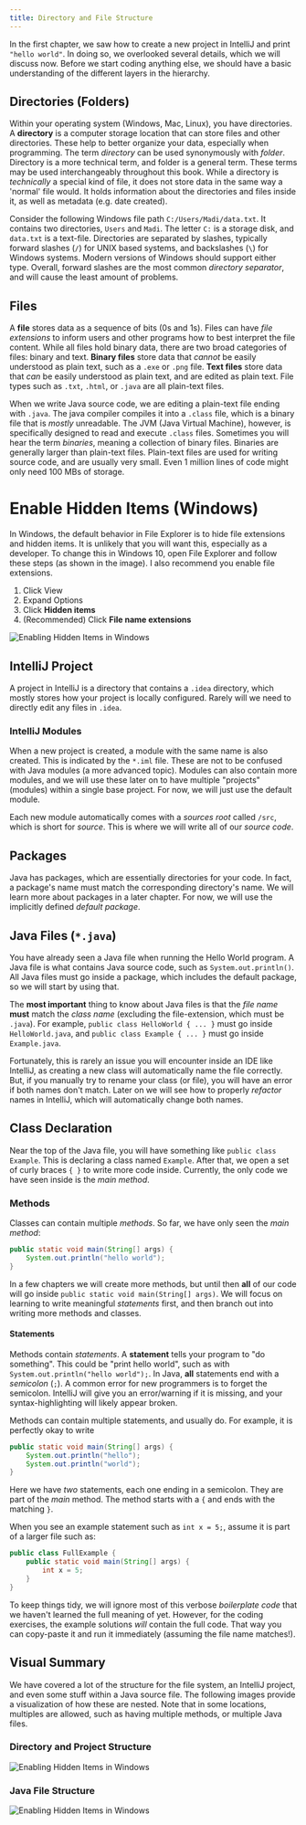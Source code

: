 ```yaml
---
title: Directory and File Structure
---
```


In the first chapter, we saw how to create a new project in IntelliJ and print `"hello world"`.
In doing so, we overlooked several details, which we will discuss now.
Before we start coding anything else, we should have a basic understanding of the different layers in the hierarchy.

## Directories (Folders)
Within your operating system (Windows, Mac, Linux), you have directories.
A **directory** is a computer storage location that can store files and other directories.
These help to better organize your data, especially when programming.
The term *directory* can be used synonymously with *folder*.
Directory is a more technical term, and folder is a general term.
These terms may be used interchangeably throughout this book.
While a directory is *technically* a special kind of file, it does not store data in the same way a 'normal' file would.
It holds information about the directories and files inside it, as well as metadata (e.g. date created).

Consider the following Windows file path `C:/Users/Madi/data.txt`.
It contains two directories, `Users` and `Madi`.
The letter `C:` is a storage disk, and `data.txt` is a text-file.
Directories are separated by slashes, typically forward slashes (`/`) for UNIX based systems,
and backslashes (`\`) for Windows systems.
Modern versions of Windows should support either type.
Overall, forward slashes are the most common *directory separator*, and will cause the least amount of problems.

## Files

A **file** stores data as a sequence of bits (0s and 1s).
Files can have *file extensions* to inform users and other programs how to best interpret the file content.
While all files hold binary data, there are two broad categories of files: binary and text.
**Binary files** store data that *cannot* be easily understood as plain text, such as a `.exe` or `.png` file.
**Text files** store data that *can* be easily understood as plain text, and are edited as plain text.
File types such as `.txt`, `.html`, or `.java` are all plain-text files.

When we write Java source code, we are editing a plain-text file ending with `.java`.
The java compiler compiles it into a `.class` file, which is a binary file that is *mostly* unreadable.
The JVM (Java Virtual Machine), however, is specifically designed to read and execute `.class` files.
Sometimes you will hear the term *binaries*, meaning a collection of binary files.
Binaries are generally larger than plain-text files.
Plain-text files are used for writing source code, and are usually very small. 
Even 1 million lines of code might only need 100 MBs of storage.

# Enable Hidden Items (Windows)
In Windows, the default behavior in File Explorer is to hide file extensions and hidden items.
It is unlikely that you will want this, especially as a developer.
To change this in Windows 10, open File Explorer and follow these steps (as shown in the image).
I also recommend you enable file extensions.
1. Click View
2. Expand Options
3. Click **Hidden items**
4. (Recommended) Click **File name extensions**

![Enabling Hidden Items in Windows](./win10_hidden_items.png::centered::pb-4)

## IntelliJ Project
A project in IntelliJ is a directory that contains a `.idea` directory, which mostly stores how your project is locally configured.
Rarely will we need to directly edit any files in `.idea`.

### IntelliJ Modules
When a new project is created, a module with the same name is also created.
This is indicated by the `*.iml` file. These are not to be confused with Java modules (a more advanced topic).
Modules can also contain more modules, and we will use these later on to have multiple "projects" (modules) within a single base project.
For now, we will just use the default module.

Each new module automatically comes with a *sources root* called `/src`, which is short for *source*.
This is where we will write all of our *source code*.

## Packages
Java has packages, which are essentially directories for your code.
In fact, a package's name must match the corresponding directory's name.
We will learn more about packages in a later chapter.
For now, we will use the implicitly defined *default package*.

## Java Files (`*.java`)
You have already seen a Java file when running the Hello World program.
A Java file is what contains Java source code, such as `System.out.println()`.
All Java files must go inside a package, which includes the default package, so we will start by using that.

The **most important** thing to know about Java files is that the *file name* **must** match the *class name* (excluding the file-extension, which must be `.java`).
For example, `public class HelloWorld { ... }` must go inside `HelloWorld.java`, and `public class Example { ... }` must go inside `Example.java`.

Fortunately, this is rarely an issue you will encounter inside an IDE like IntelliJ, as creating a new class will automatically name the file correctly.
But, if you manually try to rename your class (or file), you will have an error if both names don't match.
Later on we will see how to properly *refactor* names in IntelliJ, which will automatically change both names.

## Class Declaration
Near the top of the Java file, you will have something like `public class Example`.
This is declaring a class named `Example`.
After that, we open a set of curly braces `{ }` to write more code inside.
Currently, the only code we have seen inside is the *main method*.

### Methods
Classes can contain multiple *methods*. So far, we have only seen the *main method*:
```java
public static void main(String[] args) {
    System.out.println("hello world");
}
```

In a few chapters we will create more methods, but until then **all** of our code will go inside `public static void main(String[] args)`.
We will focus on learning to write meaningful *statements* first, and then branch out into writing more methods and classes.

#### Statements
Methods contain *statements*. A **statement** tells your program to "do something".
This could be "print hello world", such as with `System.out.println("hello world");`.
In Java, **all** statements end with a *semicolon* (`;`).
A common error for new programmers is to forget the semicolon.
IntelliJ will give you an error/warning if it is missing, and your syntax-highlighting will likely appear broken.

Methods can contain multiple statements, and usually do.
For example, it is perfectly okay to write
```java
public static void main(String[] args) {
    System.out.println("hello");
    System.out.println("world");
}
```

Here we have *two* statements, each one ending in a semicolon.
They are part of the *main* method.
The method starts with a `{` and ends with the matching `}`.

When you see an example statement such as `int x = 5;`, assume it is part of a larger file such as:
```java
public class FullExample {
    public static void main(String[] args) {
        int x = 5;
    }
}
```

To keep things tidy, we will ignore most of this verbose *boilerplate code* that we haven't learned the full meaning of yet.
However, for the coding exercises, the example solutions *will* contain the full code.
That way you can copy-paste it and run it immediately (assuming the file name matches!).

## Visual Summary

We have covered a lot of the structure for the file system, an IntelliJ project, and even some stuff within a Java source file.
The following images provide a visualization of how these are nested.
Note that in some locations, multiples are allowed, such as having multiple methods, or multiple Java files.

### Directory and Project Structure
![Enabling Hidden Items in Windows](./dir_structure.png)

### Java File Structure
![Enabling Hidden Items in Windows](./java_structure.png)
